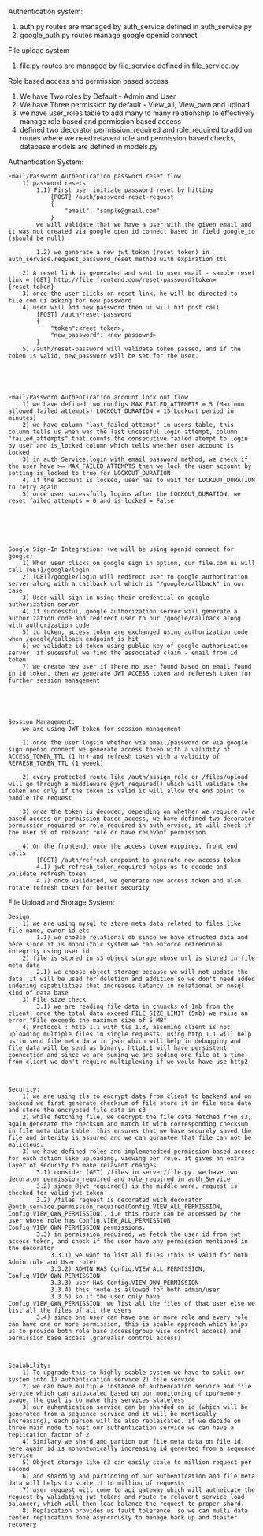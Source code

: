 Authentication system:
1) auth.py routes are managed by auth_service defined in auth_service.py
2) google_auth.py routes manage google openid connect 



File upload system
1) file.py routes are managed by  file_service defined in file_service.py



Role based access and permission based access
1) We have Two roles by Default - Admin and User
2) We have Three permission by default - View_all, View_own and upload
3) we have user_roles table to add many to many relationship to effectively manage role based and permission based access
4) defined two decorator permission_required and role_required to add on routes where we need relavent role and permission based checks, database models are defined in models.py



Authentication System:


    Email/Password Authentication password reset flow
        1) password resets
            1.1) First user initiate password reset by hitting
                [POST] /auth/password-reset-request
                {
                    "email": "sample@gmail.com"
                } 
            we will validate that we have a user with the given email and it was not created via google open id connect based in field google_id (should be null)

            1.2) we generate a new jwt token (reset token) in auth_service.request_password_reset method with expiration ttl

        2) A reset link is generated and sent to user email - sample reset link = [GET] http://file_frontend.com/reset-password?token={reset_token}
        3) once the user clicks on reset link, he will be directed to file.com ui asking for new password
        4) user will add new password then ui will hit post call
            [POST] /auth/reset-password
            {
                "token":<reet token>,
                "new_password": <new passowrd>
            }
        5) /auth/reset-password will validate token passed, and if the token is valid, new_password will be set for the user.





    Email/Password Authentication account lock out flow
        1) we have defined two configs MAX_FAILED_ATTEMPTS = 5 (Maximum allowed failed attempts) LOCKOUT_DURATION = 15(Lockout period in minutes)
        2) we have column "last_failed_attempt" in users table, this column tells us when was the last uncessful login attempt, column "failed_attempts" that counts the consecutive failed atempt to login by user and is_locked column which tells whether user account is locked
        3) in auth_Service.login_with_email_password method, we check if the user have >= MAX_FAILED_ATTEMPTS then we lock the user account by setting is_locked to true for LOCKOUT_DURATION
        4) if the account is locked, user has to wait for LOCKOUT_DURATION to retry again
        5) once user sucessfully logins after the LOCKOUT_DURATION, we reset failed_attempts = 0 and is_locked = False






    Google Sign-In Integration: (we will be using openid connect for google)
        1) When user clicks on google sign in option, our file.com ui will call [GET]/google/login
        2) [GET]/google/login will redirect user to google authorization server along with a callback url which is "/google/callback" in our case
        3) User will sign in using their credential on google authorization server
        4) If successful, google authorization server will generate a authorization code and redirect user to our /google/callback along with authorization code
        5) id token, access token are exchanged using authorization code when /google/callback endpoint is hit
        6) we validate id token using public key of google authorization server, if sucessful we find the associated claim - email from id token
        7) we create new user if there no user found based on email found in id token, then we generate JWT ACCESS token and referesh token for further session management





    Session Management:
        we are using JWT token for session management

        1) once the user logsin whether via email/password or via google sign openid connect we generate access token with a validity of ACCESS_TOKEN_TTL (1 hr) and refresh token with a validity of REFRESH_TOKEN_TTL (1 weeek)

        2) every protected route like /auth/assign_role or /files/upload will go through a middleware @jwt_required() which will validate the token and only if the token is valid it will allow the end point to handle the request

        3) once the token is decoded, depending on whether we require role based access or permission based access, we have defined two decorator permission_required or role_required in auth_ervice, it will check if the user is of relevant role or have relevant permission

        4) On the frontend, once the access token exppires, front end calls
            [POST] /auth/refresh endpoint to generate new access token
            4.1) jwt_refresh_token_required helps us to decode and validate refresh token
            4.2) once validated, we generate new access token and also rotate refresh token for better security


    
File Upload and Storage System:

    Design
        1) we are using mysql to store meta data related to files like file name, owner id etc
            1.1) we cho0se relational db since we have structed data and here since it is monolithic system we can enforce refrencuial integrity using user id.
        2) file is stored in s3 object storage whose url is stored in file meta data
            2.1) we choose object storage because we will not update the data, it will be used for deletion and addition so we don't need added indexing capabilities that increases latency in relational or nosql kind of data base
        3) File size check
            3.1) we are reading file data in chuncks of 1mb from the client, once the total data exceed FILE_SIZE_LIMIT (5mb) we raise an error "File exceeds the maximum size of 5 MB"
        4) Protocol : http 1.1 with tls 1.3, assuming client is not uploading multiple files in single requests, using http 1.1 will help us to send file meta data in json which will help in debugging and file data will be send as binary. http1.1 will have persistent connection and since we are suming we are seding one file at a time from client we don't require multiplexing if we would have use http2



    Security:
        1) we are using tls to encrypt data from client to backend and on backend we first generate checksum of file store it in file meta data and store the encrypted file data in s3
        2) while fetching file, we decrypt the file data fetched from s3, again generate the checksum and match it with corresponding checksum in file meta data table, this ensures that we have securely saved the file and interity is assured and we can gurantee that file can not be malicious.
        3) we have defined roles and implemenedted permission based access for each action like uploading, viewing per role. it gives an extra layer of security to make relavant changes. 
            3.1) consider [GET] /files in server/file.py. we have two decorator permission_required and role_required in auth_Service
            3.2) since @jwt_required() is the middle ware, request is checked for valid jwt token
            3.2) /files request is decorated with decorator @auth_service.permission_required(Config.VIEW_ALL_PERMISSION, Config.VIEW_OWN_PERMISSION), i.e this route can be accessed by the user whose role has Config.VIEW_ALL_PERMISSION, Config.VIEW_OWN_PERMISSION permissions.
            3.3) in permission_required, we fetch the user id from jwt access token, and check if the user have any permission mentioned in the decorator
                3.3.1) we want to list all files (this is valid for both Admin role and User role)
                3.3.2) ADMIN HAS Config.VIEW_ALL_PERMISSION, Config.VIEW_OWN_PERMISSION
                3.3.3) user HAS Config.VIEW_OWN_PERMISSION
                3.3.4) this route is allowed for both admin/user
                3.3.5) so if the user only have Config.VIEW_OWN_PERMISSION, we list all the files of that user else we list all the files of all the users
            3.4) since one user can have one or more role and every role can have one or more permission, this is scable approach which helps us to provide both role base access(group wise control access) and permission base access (granualar control access)



    Scalability: 
        1) To upgrade this to highly scable system we have to split our system into 1) authentication service 2) file service
        2) we can have multiple instance of authencation service and file service which can autoscaled based on our monitoring of cpu/memory usage. the goal is to make this services stateless
        3) our auhentication service can be sharded on id (which will be generated from a sequence service and it will be montically increasing), each parion will be also replaicated. if we decide on three main node to host our suthentication service we can have a replication factor of 2
        4) Similary we shard and partion our file meta data on file id, here again id is monontonically increasing id generted from a sequence service
        5) Object storage like s3 can easily scale to million request per second
        6) and sharding and partioning of our authentication and file meta data will helps to scale it to million of requests
        7) user request will come to api gateway which will autheicate the request by validating jwt tokens and route to relavent service load balancer, which will then load balance the request to proper shard.
        8) Replication provides us fault tolerance, so we can multi data center replication done asyncrously to manage back up and diaster recovery
        

            

